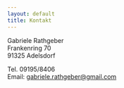 ```yaml
---
layout: default
title: Kontakt
---
```


Gabriele Rathgeber  
Frankenring 70  
91325 Adelsdorf

Tel. 09195/8406  
Email: <gabriele.rathgeber@gmail.com>
